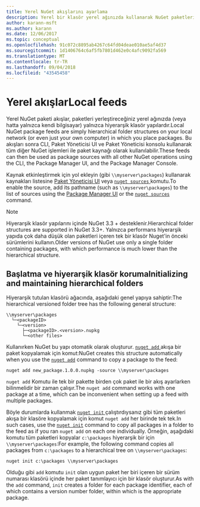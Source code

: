 ```yaml
---
title: Yerel NuGet akışlarını ayarlama
description: Yerel bir klasör yerel ağınızda kullanarak NuGet paketleri için akış oluşturma
author: karann-msft
ms.author: karann
ms.date: 12/06/2017
ms.topic: conceptual
ms.openlocfilehash: 91c072c8895ab4267c64fd04deae010ae5af4d37
ms.sourcegitcommit: 1d1406764c6af5fb7801d462e0c4afc9092fa569
ms.translationtype: MT
ms.contentlocale: tr-TR
ms.lasthandoff: 09/04/2018
ms.locfileid: "43545458"
---
```

# <a name="local-feeds"></a><span data-ttu-id="b2494-103">Yerel akışlar</span><span class="sxs-lookup"><span data-stu-id="b2494-103">Local feeds</span></span>

<span data-ttu-id="b2494-104">Yerel NuGet paketi akışlar, paketleri yerleştireceğiniz yerel ağınızda (veya hatta yalnızca kendi bilgisayar) yalnızca hiyerarşik klasör yapılardır.</span><span class="sxs-lookup"><span data-stu-id="b2494-104">Local NuGet package feeds are simply hierarchical folder structures on your local network (or even just your own computer) in which you place packages.</span></span> <span data-ttu-id="b2494-105">Bu akışları sonra CLI, Paket Yöneticisi UI ve Paket Yöneticisi konsolu kullanarak tüm diğer NuGet işlemleri ile paket kaynağı olarak kullanılabilir.</span><span class="sxs-lookup"><span data-stu-id="b2494-105">These feeds can then be used as package sources with all other NuGet operations using the CLI, the Package Manager UI, and the Package Manager Console.</span></span>

<span data-ttu-id="b2494-106">Kaynak etkinleştirmek için yol ekleyin (gibi `\\myserver\packages`) kullanarak kaynakları listesine [Paket Yöneticisi UI](../tools/package-manager-ui.md#package-sources) veya [ `nuget sources` ](../tools/cli-ref-sources.md) komutu.</span><span class="sxs-lookup"><span data-stu-id="b2494-106">To enable the source, add its pathname (such as `\\myserver\packages`) to the list of sources using the [Package Manager UI](../tools/package-manager-ui.md#package-sources) or the [`nuget sources`](../tools/cli-ref-sources.md) command.</span></span>

> [!Note]
> <span data-ttu-id="b2494-107">Hiyerarşik klasör yapılarını içinde NuGet 3.3 + desteklenir.</span><span class="sxs-lookup"><span data-stu-id="b2494-107">Hierarchical folder structures are supported in NuGet 3.3+.</span></span> <span data-ttu-id="b2494-108">Yalnızca performans hiyerarşik yapıda çok daha düşük olan paketleri içeren tek bir klasör Nuget'in önceki sürümlerini kullanın.</span><span class="sxs-lookup"><span data-stu-id="b2494-108">Older versions of NuGet use only a single folder containing packages, with which performance is much lower than the hierarchical structure.</span></span>

## <a name="initializing-and-maintaining-hierarchical-folders"></a><span data-ttu-id="b2494-109">Başlatma ve hiyerarşik klasör koruma</span><span class="sxs-lookup"><span data-stu-id="b2494-109">Initializing and maintaining hierarchical folders</span></span>

<span data-ttu-id="b2494-110">Hiyerarşik tutulan klasörü ağacında, aşağıdaki genel yapıya sahiptir:</span><span class="sxs-lookup"><span data-stu-id="b2494-110">The hierarchical versioned folder tree has the following general structure:</span></span>

    \\myserver\packages
      └─<packageID>
        └─<version>
          ├─<packageID>.<version>.nupkg
          └─<other files>

<span data-ttu-id="b2494-111">Kullanırken NuGet bu yapı otomatik olarak oluşturur. [ `nuget add` ](../tools/cli-ref-add.md) akışa bir paket kopyalamak için komut:</span><span class="sxs-lookup"><span data-stu-id="b2494-111">NuGet creates this structure automatically when you use the [`nuget add`](../tools/cli-ref-add.md) command to copy a package to the feed:</span></span>

```cli
nuget add new_package.1.0.0.nupkg -source \\myserver\packages
```

<span data-ttu-id="b2494-112">`nuget add` Komutu ile tek bir pakette birden çok paket ile bir akış ayarlarken bilinmelidir bir zaman çalışır.</span><span class="sxs-lookup"><span data-stu-id="b2494-112">The `nuget add` command works with one package at a time, which can be inconvenient when setting up a feed with multiple packages.</span></span>

<span data-ttu-id="b2494-113">Böyle durumlarda kullanmak [ `nuget init` ](../tools/cli-ref-init.md) çalıştırdıysanız gibi tüm paketleri akışa bir klasöre kopyalamak için komut `nuget add` her birinde tek tek.</span><span class="sxs-lookup"><span data-stu-id="b2494-113">In such cases, use the [`nuget init`](../tools/cli-ref-init.md) command to copy all packages in a folder to the feed as if you ran `nuget add` on each one individually.</span></span> <span data-ttu-id="b2494-114">Örneğin, aşağıdaki komutu tüm paketleri kopyalar `c:\packages` hiyerarşik bir için `\\myserver\packages`:</span><span class="sxs-lookup"><span data-stu-id="b2494-114">For example, the following command copies all packages from `c:\packages` to a hierarchical tree on `\\myserver\packages`:</span></span>

```cli
nuget init c:\packages \\myserver\packages
```

<span data-ttu-id="b2494-115">Olduğu gibi `add` komutu `init` olan uygun paket her biri içeren bir sürüm numarası klasörü içinde her paket tanımlayıcı için bir klasör oluşturur.</span><span class="sxs-lookup"><span data-stu-id="b2494-115">As with the `add` command, `init` creates a folder for each package identifier, each of which contains a version number folder, within which is the appropriate package.</span></span>
